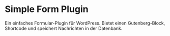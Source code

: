# Simple Form Plugin

Ein einfaches Formular-Plugin für WordPress. Bietet einen Gutenberg-Block, Shortcode und speichert Nachrichten in der Datenbank.
